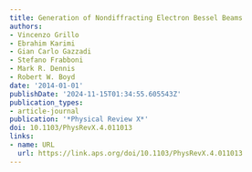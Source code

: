 ```yaml
---
title: Generation of Nondiffracting Electron Bessel Beams
authors:
- Vincenzo Grillo
- Ebrahim Karimi
- Gian Carlo Gazzadi
- Stefano Frabboni
- Mark R. Dennis
- Robert W. Boyd
date: '2014-01-01'
publishDate: '2024-11-15T01:34:55.605543Z'
publication_types:
- article-journal
publication: '*Physical Review X*'
doi: 10.1103/PhysRevX.4.011013
links:
- name: URL
  url: https://link.aps.org/doi/10.1103/PhysRevX.4.011013
---
```


